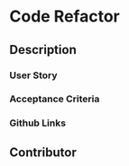 # Code Refactor

## Description

### User Story

### Acceptance Criteria

### Github Links

## Contributor
